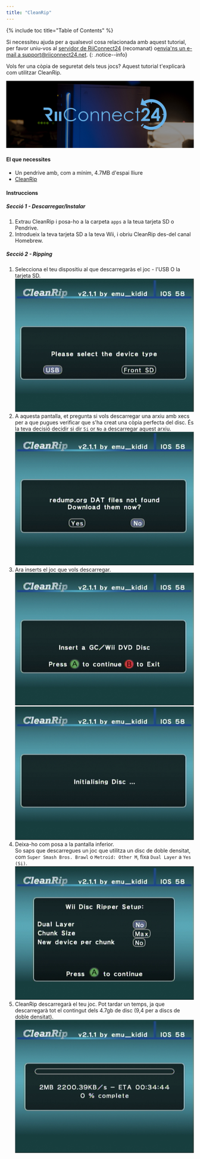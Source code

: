 ```yaml
---
title: "CleanRip"
---
```


{% include toc title="Table of Contents" %}

Si necessiteu ajuda per a qualsevol cosa relacionada amb aquest tutorial, per favor uniu-vos al [servidor de RiiConnect24](https://discord.gg/b4Y7jfD) (recomanat) o[envia'ns un e-mail a support@riiconnect24.net](mailto:support@riiconnect24.net).
{: .notice--info}

Vols fer una còpia de seguretat dels teus jocs? Aquest tutorial t'explicarà com utilitzar CleanRip.

![Logo de RiiConnect24](/images/WiiRC24Logo.jpg)

#### El que necessites

* Un pendrive amb, com a mínim, 4.7MB d'espai lliure
* [CleanRip](https://github.com/emukidid/cleanrip/releases/latest)

#### Instruccions

##### Secció 1 - Descarregar/Instalar

1. Extrau CleanRip i posa-ho a la carpeta `apps` a la teua tarjeta SD o Pendrive.
1. Introdueix la teva tarjeta SD a la teva Wii, i obriu CleanRip des-del canal Homebrew.

##### Secció 2 - Ripping

1. Selecciona el teu dispositiu al que descarregaràs el joc - l'USB O la tarjeta SD. ![Tipus de dispositiu](/images/CleanRip/2.png)
1. A aquesta pantalla, et pregunta si vols descarregar una arxiu amb xecs per a que pugues verificar que s'ha creat una còpia perfecta del disc. És la teva decisió decidir si dir `Si` or `No` a descarregar aquest arxiu. ![DAT](/images/CleanRip/3.png)
1. Ara inserts el joc que vols descarregar. ![DVD](/images/CleanRip/4.png) ![Initialitzant el Disc](/images/CleanRip/5.png)
1. Deixa-ho com posa a la pantalla inferior. <br>So saps que descarregues un joc que utilitza un disc de doble densitat, com `Super Smash Bros. Brawl` o `Metroid: Other M`, fixa `Dual Layer` a `Yes (Si)`. ![Configuració](/images/CleanRip/6.png)
1. CleanRip descarregarà el teu joc. Pot tardar un temps, ja que descarregarà tot el contingut dels 4.7gb de disc (9,4 per a discs de doble densitat). ![Copiant](/images/CleanRip/7.png)
